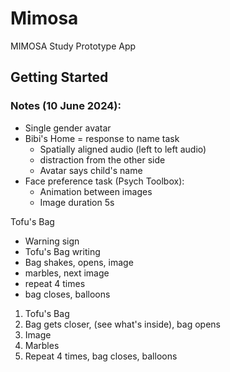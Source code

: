 # Mimosa

MIMOSA Study Prototype App

## Getting Started

### Notes (10 June 2024):

- Single gender avatar
- Bibi's Home = response to name task
  - Spatially aligned audio (left to left audio)
  - distraction from the other side
  - Avatar says child's name
- Face preference task (Psych Toolbox):
  - Animation between images
  - Image duration 5s

Tofu's Bag

- Warning sign
- Tofu's Bag writing
- Bag shakes, opens, image
- marbles, next image
- repeat 4 times
- bag closes, balloons

1. Tofu's Bag
2. Bag gets closer, (see what's inside), bag opens
3. Image
4. Marbles
5. Repeat 4 times, bag closes, balloons
